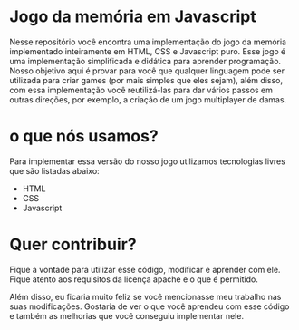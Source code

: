# Jogo da memória em Javascript

Nesse repositório você encontra uma implementação do jogo da memória implementado inteiramente em HTML, CSS e Javascript puro. Esse jogo é uma implementação simplificada e didática para aprender programação. Nosso objetivo aqui é provar para você que qualquer linguagem pode ser utilizada para criar games (por mais simples que eles sejam), além disso, com essa implementação você reutilizá-las para dar vários passos em outras direções, por exemplo, a criação de um jogo multiplayer de damas.

# o que nós usamos?

Para implementar essa versão do nosso jogo utilizamos tecnologias livres que são listadas abaixo:

- HTML
- CSS
- Javascript

# Quer contribuir?

Fique a vontade para utilizar esse código, modificar e aprender com ele. Fique atento aos requisitos da licença apache e o que é permitido. 

Além disso, eu ficaria muito feliz se você mencionasse meu trabalho nas suas modificações. Gostaria de ver o que você aprendeu com esse código e também as melhorias que você conseguiu implementar nele.
